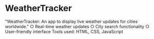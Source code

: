 # WeatherTracker
"WeatherTracker: An app to display live weather updates for cities worldwide."
○ Real-time weather updates
○ City search functionality
○ User-friendly interface
Tools used: HTML, CSS, JavaScript
